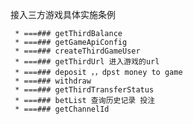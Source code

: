 接入三方游戏具体实施条例  



     * ===### getThirdBalance
     * ===### getGameApiConfig
     * ===### createThirdGameUser
     * ===### getThirdUrl 进入游戏的url
     * ===### deposit ，，dpst money to game
     * ===### withdraw
     * ===### getThirdTransferStatus
     * ===### betList 查询历史记录 投注
     * ===### getChannelId




